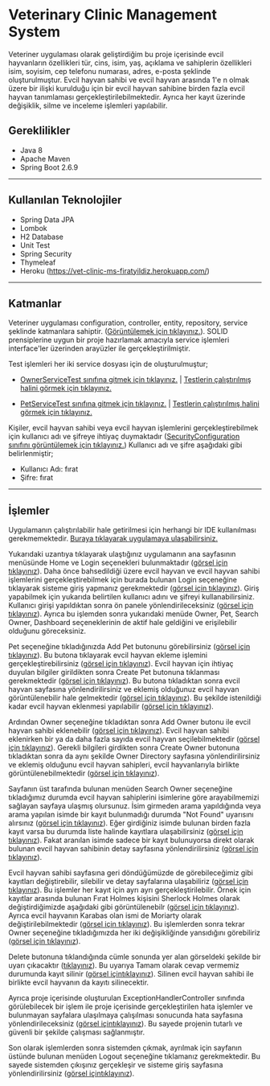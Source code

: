 # Veterinary Clinic Management System
 
Veteriner uygulaması olarak geliştirdiğim bu proje içerisinde evcil hayvanların özellikleri tür, cins, isim, yaş, açıklama ve sahiplerin özellikleri isim, soyisim, cep telefonu numarası, adres, e-posta şeklinde oluşturulmuştur. Evcil hayvan sahibi ve evcil hayvan arasında 1'e n olmak üzere bir ilişki kurulduğu için bir evcil hayvan sahibine birden fazla evcil hayvan tanımlaması gerçekleştirilebilmektedir. Ayrıca her kayıt üzerinde değişiklik, silme ve inceleme işlemleri yapılabilir.

## Gereklilikler

* Java 8
* Apache Maven
* Spring Boot 2.6.9
-----
## Kullanılan Teknolojiler
* Spring Data JPA
* Lombok
* H2 Database
* Unit Test
* Spring Security
* Thymeleaf
* Heroku (https://vet-clinic-ms-firatyildiz.herokuapp.com/)
-----
## Katmanlar
Veteriner uygulaması configuration, controller, entity, repository, service şeklinde katmanlara sahiptir. (<a href="https://github.com/frtyildiz/VeterinaryClinicManagementSystem/blob/main/images/KatmanlarDetayl%C4%B1.png">Görüntülemek için tıklayınız.</a>). SOLID prensiplerine uygun bir proje hazırlamak amacıyla service işlemleri interface'ler üzerinden arayüzler ile gerçekleştirilmiştir. 

Test işlemleri her iki service dosyası için de oluşturulmuştur;
- <a href="https://github.com/frtyildiz/VeterinaryClinicManagementSystem/blob/main/VetClinicManagementSystem/src/test/java/com/firatyildiz/VetClinicManagementSystem/service/OwnerServiceTest.java">OwnerServiceTest sınıfına gitmek için tıklayınız.</a> | <a href="https://github.com/frtyildiz/VeterinaryClinicManagementSystem/blob/main/images/OwnerServiceTestResult.png">Testlerin çalıştırılmış halini görmek için tıklayınız.</a>

- <a href="https://github.com/frtyildiz/VeterinaryClinicManagementSystem/blob/main/VetClinicManagementSystem/src/test/java/com/firatyildiz/VetClinicManagementSystem/service/PetServiceTest.java">PetServiceTest sınıfına gitmek için tıklayınız.</a> | <a href="https://github.com/frtyildiz/VeterinaryClinicManagementSystem/blob/main/images/PetServiceTestResult.png">Testlerin çalıştırılmış halini görmek için tıklayınız.</a>

Kişiler, evcil hayvan sahibi veya evcil hayvan işlemlerini gerçekleştirebilmek için kullanıcı adı ve şifreye ihtiyaç duymaktadır (<a href="https://github.com/frtyildiz/VeterinaryClinicManagementSystem/blob/main/VetClinicManagementSystem/src/main/java/com/firatyildiz/VetClinicManagementSystem/configuration/SecurityConfiguration.java">SecurityConfiguration sınıfını görüntülemek için tıklayınız.</a>)
Kullanıcı adı ve şifre aşağıdaki gibi belirlenmiştir;
- Kullanıcı Adı: fırat
- Şifre: fırat
-----
## İşlemler

Uygulamanın çalıştırılabilir hale getirilmesi için herhangi bir IDE kullanılması gerekmemektedir. <a href="LINK">Buraya tıklayarak uygulamaya ulaşabilirsiniz.</a>

Yukarıdaki uzantıya tıklayarak ulaştığınız uygulamanın ana sayfasının menüsünde Home ve Login seçenekleri bulunmaktadır (<a href="https://github.com/frtyildiz/VeterinaryClinicManagementSystem/blob/main/images/Home.png">görsel için tıklayınız</a>). Daha önce bahsedildiği üzere evcil hayvan ve evcil hayvan sahibi işlemlerini gerçekleştirebilmek için burada bulunan Login seçeneğine tıklayarak sisteme giriş yapmanız gerekmektedir (<a href="https://github.com/frtyildiz/VeterinaryClinicManagementSystem/blob/main/images/Login.png">görsel için tıklayınız</a>). 
Giriş yapabilmek için yukarıda belirtilen kullanıcı adını ve şifreyi kullanabilirsiniz. Kullanıcı girişi yapıldıktan sonra ön panele yönlendirileceksiniz (<a href="https://github.com/frtyildiz/VeterinaryClinicManagementSystem/blob/main/images/Dashboard.png">görsel için tıklayınız</a>). Ayrıca bu işlemden sonra yukarıdaki menüde Owner, Pet, Search Owner, Dashboard seçeneklerinin de aktif hale geldiğini ve erişilebilir olduğunu göreceksiniz.

Pet seçeneğine tıkladığınızda Add Pet butonunu görebilirsiniz (<a href="https://github.com/frtyildiz/VeterinaryClinicManagementSystem/blob/main/images/PetDirectory.png">görsel için tıklayınız</a>). Bu butona tıklayarak evcil hayvan ekleme işlemini gerçekleştirebilirsiniz (<a href="https://github.com/frtyildiz/VeterinaryClinicManagementSystem/blob/main/images/AddPet.png">görsel için tıklayınız</a>). Evcil hayvan için ihtiyaç duyulan bilgiler girildikten sonra Create Pet butonuna tıklanması gerekmektedir (<a href="https://github.com/frtyildiz/VeterinaryClinicManagementSystem/blob/main/images/AddPet2.png">görsel için tıklayınız</a>). Bu butona tıkladıktan sonra evcil hayvan sayfasına yönlendirilirsiniz ve eklemiş olduğunuz evcil hayvan görüntülenebilir hale gelmektedir (<a href="https://github.com/frtyildiz/VeterinaryClinicManagementSystem/blob/main/images/PetDirectory2.png">görsel için tıklayınız</a>). Bu şekilde istenildiği kadar evcil hayvan eklenmesi yapılabilir (<a href="https://github.com/frtyildiz/VeterinaryClinicManagementSystem/blob/main/images/PetDirectory3.png">görsel için tıklayınız</a>).

Ardından Owner seçeneğine tıkladıktan sonra Add Owner butonu ile evcil hayvan sahibi eklenebilir (<a href="https://github.com/frtyildiz/VeterinaryClinicManagementSystem/blob/main/images/OwnerDirectory.png">görsel için tıklayınız</a>). Evcil hayvan sahibi eklenirken bir ya da daha fazla sayıda evcil hayvan seçilebilmektedir (<a href="https://github.com/frtyildiz/VeterinaryClinicManagementSystem/blob/main/images/AddOwner2.png">görsel için tıklayınız</a>). Gerekli bilgileri girdikten sonra Create Owner butonuna tıkladıktan sonra da aynı şekilde Owner Directory sayfasına yönlendirilirsiniz ve eklemiş olduğunu evcil hayvan sahipleri, evcil hayvanlarıyla birlikte görüntülenebilmektedir (<a href="https://github.com/frtyildiz/VeterinaryClinicManagementSystem/blob/main/images/OwnerDirectory3.png">görsel için tıklayınız</a>). 

Sayfanın üst tarafında bulunan menüden Search Owner seçeneğine tıkladığımız durumda evcil hayvan sahiplerini isimlerine göre arayabilmemizi sağlayan sayfaya ulaşmış olursunuz. İsim girmeden arama yapıldığında veya arama yapılan isimde bir kayıt bulunmadığı durumda "Not Found" uyarısını alırsınız (<a href="https://github.com/frtyildiz/VeterinaryClinicManagementSystem/blob/main/images/SearchNotFound.png">görsel için tıklayınız</a>). Eğer girdiğiniz isimde bulunan birden fazla kayıt varsa bu durumda liste halinde kayıtlara ulaşabilirsiniz (<a href="https://github.com/frtyildiz/VeterinaryClinicManagementSystem/blob/main/images/SearchList.png">görsel için tıklayınız</a>). Fakat aranılan isimde sadece bir kayıt bulunuyorsa direkt olarak bulunan evcil hayvan sahibinin detay sayfasına yönlendirilirsiniz (<a href="https://github.com/frtyildiz/VeterinaryClinicManagementSystem/blob/main/images/SearchDetail.png">görsel için tıklayınız</a>). 

Evcil hayvan sahibi sayfasına geri döndüğümüzde de görebileceğimiz gibi kayıtları değiştirebilir, silebilir ve detay sayfalarına ulaşabiliriz (<a href="https://github.com/frtyildiz/VeterinaryClinicManagementSystem/blob/main/images/OwnerDirectory3.png">görsel için tıklayınız</a>). Bu işlemler her kayıt için ayrı ayrı gerçekleştirilebilir. Örnek için kayıtlar arasında bulunan Fırat Holmes kişisini Sherlock Holmes olarak değiştirdiğimizde aşağıdaki gibi görüntülenebilr (<a href="https://github.com/frtyildiz/VeterinaryClinicManagementSystem/blob/main/images/UpdateOwner.png">görsel için tıklayınız</a>). Ayrıca evcil hayvanın Karabas olan ismi de Moriarty olarak değiştirilebilmektedir (<a href="https://github.com/frtyildiz/VeterinaryClinicManagementSystem/blob/main/images/UpdatePet.png">görsel için tıklayınız</a>). Bu işlemlerden sonra tekrar Owner seçeneğine tıkladığımızda her iki değişikliğinde yansıdığını görebiliriz (<a href="https://github.com/frtyildiz/VeterinaryClinicManagementSystem/blob/main/images/UpdatePetAndDog.png">görsel için tıklayınız</a>). 

Delete butonuna tıklandığında cümle sonunda yer alan görseldeki şekilde bir uyarı çıkacaktır (<a href="https://github.com/frtyildiz/VeterinaryClinicManagementSystem/blob/main/images/DeleteMessage.png">tıklayınız</a>). Bu uyarıya Tamam olarak cevap vermemiz durumunda kayıt silinir (<a href="https://github.com/frtyildiz/VeterinaryClinicManagementSystem/blob/main/images/Delete.png">görsel içintıklayınız</a>). Silinen evcil hayvan sahibi ile birlikte evcil hayvanın da kayıtı silinecektir.

Ayrıca proje içerisinde oluşturulan ExceptionHandlerController sınıfında görülebilecek bir işlem ile proje içerisinde gerçekleştirilen hata işlemler ve bulunmayan sayfalara ulaşılmaya çalışılması sonucunda hata sayfasına yönlendirileceksiniz (<a href="https://github.com/frtyildiz/VeterinaryClinicManagementSystem/blob/main/images/ErrorPage.png">görsel içintıklayınız</a>). Bu sayede projenin tutarlı ve güvenli bir şekilde çalışması sağlanmıştır.

Son olarak işlemlerden sonra sistemden çıkmak, ayrılmak için sayfanın üstünde bulunan menüden Logout seçeneğine tıklamanız gerekmektedir. Bu sayede sistemden çıkışınız gerçekleşir ve sisteme giriş sayfasına yönlendirilirsiniz (<a href="https://github.com/frtyildiz/VeterinaryClinicManagementSystem/blob/main/images/LogOut.png">görsel içintıklayınız</a>).










